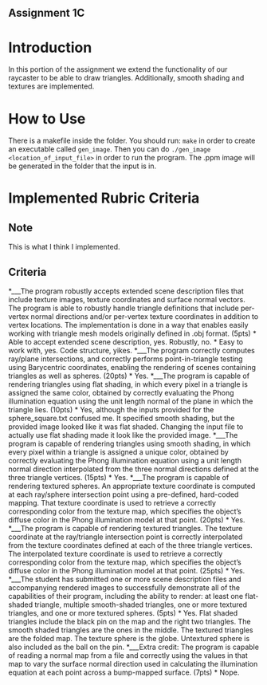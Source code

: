 ## Assignment 1C
# Introduction
In this portion of the assignment we extend the functionality of our raycaster to be able to
draw triangles. Additionally, smooth shading and textures are implemented.

# How to Use
There is a makefile inside the folder. You should run: `make` in order to create an executable
called `gen_image`. Then you can do `./gen_image <location_of_input_file>` in order to run the
program. The .ppm image will be generated in the folder that the input is in.

# Implemented Rubric Criteria
## Note
This is what I think I implemented.

## Criteria
*___The program robustly accepts extended scene description files that include texture images, texture coordinates and surface normal vectors.  The program is able to robustly handle triangle definitions that include per-vertex normal directions and/or per-vertex texture coordinates in addition to vertex locations. The implementation is done in a way that enables easily working with triangle mesh models originally defined in .obj format. (5pts)
    * Able to accept extended scene description, yes. Robustly, no.
    * Easy to work with, yes. Code structure, yikes.
*___The program correctly computes ray/plane intersections, and correctly performs point-in-triangle testing using Barycentric coordinates, enabling the rendering of scenes containing triangles as well as spheres. (20pts)
    * Yes.
*___The program is capable of rendering triangles using flat shading, in which every pixel in a triangle is assigned the same color, obtained by correctly evaluating the Phong illumination equation using the unit length normal of the plane in which the triangle lies. (10pts)
    * Yes, although the inputs provided for the sphere_square.txt confused me. It specified smooth shading, but the provided image looked like it was flat shaded. Changing the input file to actually use flat shading made it look like the provided image.
*___The program is capable of rendering triangles using smooth shading, in which every pixel within a triangle is assigned a unique color, obtained by correctly evaluating the Phong illumination equation using a unit length normal direction interpolated from the three normal directions defined at the three triangle vertices. (15pts)
    * Yes.
*___The program is capable of rendering textured spheres. An appropriate texture coordinate is computed at each ray/sphere intersection point using a pre-defined, hard-coded mapping. That texture coordinate is used to retrieve a correctly corresponding color from the texture map, which specifies the object’s diffuse color in the Phong illumination model at that point. (20pts)
    * Yes.
*___The program is capable of rendering textured triangles.  The texture coordinate at the ray/triangle intersection point is correctly interpolated from the texture coordinates defined at each of the three triangle vertices. The interpolated texture coordinate is used to retrieve a correctly corresponding color from the texture map, which specifies the object’s diffuse color in the Phong illumination model at that point. (25pts)
    * Yes.
*___The student has submitted one or more scene description files and accompanying rendered images to successfully demonstrate all of the capabilities of their program, including the ability to render: at least one flat-shaded triangle, multiple smooth-shaded triangles, one or more textured triangles, and one or more textured spheres. (5pts)
    * Yes. Flat shaded triangles include the black pin on the map and the right two triangles. The smooth shaded triangles are the ones in the middle. The textured triangles are the folded map. The texture sphere is the globe. Untextured sphere is also included as the ball on the pin.
*___Extra credit: The program is capable of reading a normal map from a file and correctly using the values in that map to vary the surface normal direction used in calculating the illumination equation at each point across a bump-mapped surface. (7pts)
    * Nope.
